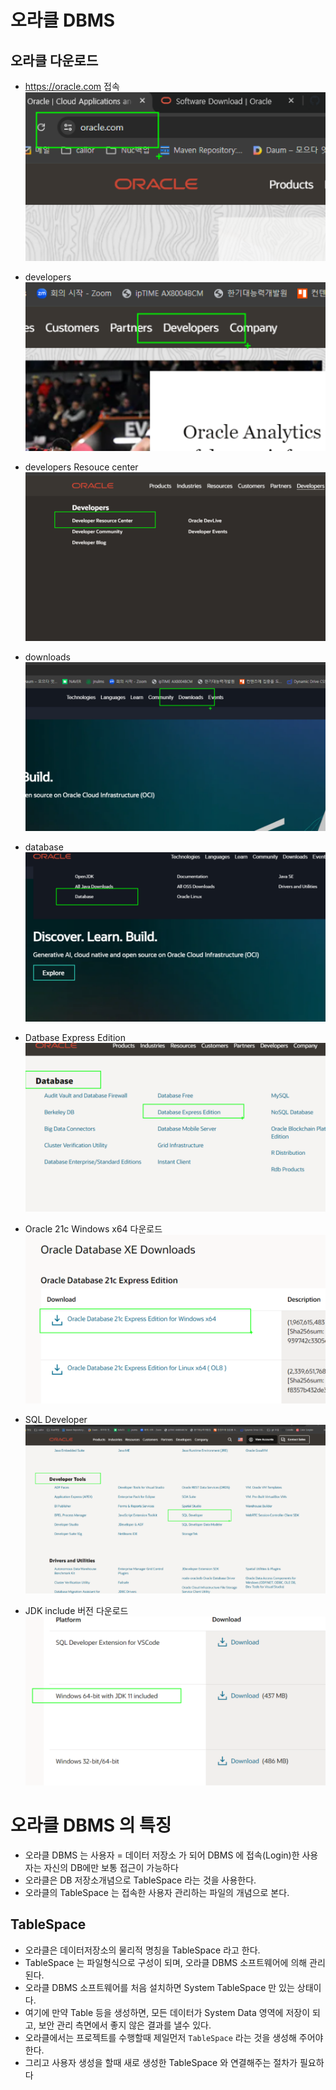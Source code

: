 # 오라클 DBMS

## 오라클 다운로드

- https://oracle.com 접속
  ![alt text](image.png)
- developers
  ![alt text](image-1.png)

- developers Resouce center
  ![alt text](image-2.png)

- downloads
  ![alt text](image-3.png)

- database
  ![alt text](image-4.png)

- Datbase Express Edition
  ![alt text](image-5.png)

- Oracle 21c Windows x64 다운로드
  ![alt text](image-6.png)

- SQL Developer
  ![alt text](image-7.png)

- JDK include 버전 다운로드
  ![alt text](image-8.png)

# 오라클 DBMS 의 특징

- 오라클 DBMS 는 사용자 = 데이터 저장소 가 되어 DBMS 에 접속(Login)한 사용자는 자신의 DB에만 보통 접근이 가능하다
- 오라클은 DB 저장소개념으로 TableSpace 라는 것을 사용한다.
- 오라클의 TableSpace 는 접속한 사용자 관리하는 파일의 개념으로 본다.

## TableSpace

- 오라클은 데이터저장소의 물리적 명칭을 TableSpace 라고 한다.
- TableSpace 는 파일형식으로 구성이 되며, 오라클 DBMS 소프트웨어에 의해 관리된다.
- 오라클 DBMS 소프트웨어를 처음 설치하면 System TableSpace 만 있는 상태이다.
- 여기에 만약 Table 등을 생성하면, 모든 데이터가 System Data 영역에 저장이 되고, 보안 관리 측면에서 좋지 않은 결과를 낼수 있다.
- 오라클에서는 프로젝트를 수행할때 제일먼저 `TableSpace` 라는 것을 생성해 주어야 한다.
- 그리고 사용자 생성을 할때 새로 생성한 TableSpace 와 연결해주는 절차가 필요하다
